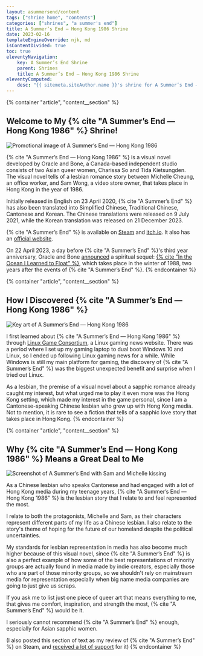 ```yaml
---
layout: asummersend/content
tags: ["shrine home", "contents"]
categories: ["shrines", "a summer's end"]
title: A Summer’s End — Hong Kong 1986 Shrine
date: 2023-02-16
templateEngineOverride: njk, md
isContentDivided: true
toc: true
eleventyNavigation:
    key: A Summer’s End Shrine
    parent: Shrines
    title: A Summer’s End — Hong Kong 1986 Shrine
eleventyComputed:
    desc: "{{ sitemeta.siteAuthor.name }}'s shrine for A Summer’s End — Hong Kong 1986."
---
```


{% container "article", "content__section" %}
## Welcome to My {% cite "A Summer’s End — Hong Kong 1986" %} Shrine!

![Promotional image of A Summer’s End — Hong Kong 1986](/assets/shrines/asummersend/images/ASE_Key_art_intro.avif)

{% cite "A Summer’s End — Hong Kong 1986" %} is a visual novel developed by Oracle and Bone, a Canada-based independent studio consists of two Asian queer women, Charissa So and Tida Kietsungden. The visual novel tells of a lesbian romance story between Michelle Cheung, an office worker, and Sam Wong, a video store owner, that takes place in Hong Kong in the year of 1986.

Initially released in English on 23 April 2020, {% cite "A Summer’s End" %} has also been translated into Simplified Chinese, Traditional Chinese, Cantonese and Korean. The Chinese translations were released on 9 July 2021, while the Korean translation was released on 21 December 2023.

{% cite "A Summer’s End" %} is available on [Steam](https://store.steampowered.com/app/1111370/A_Summers_End__Hong_Kong_1986/) and [itch.io](https://oracleandbone.itch.io/a-summers-end). It also has an [official website](https://www.asummersend.com/).

On 22 April 2023, a day before {% cite "A Summer’s End" %}'s third year anniversary, Oracle and Bone [announced](https://www.asummersend.com/blog-intheocean/a-message-from-oracle-and-bone) a spiritual sequel: [{% cite "In the Ocean I Learned to Float" %}](https://www.asummersend.com/about-intheocean), which takes place in the winter of 1988, two years after the events of {% cite "A Summer’s End" %}.
{% endcontainer %}

{% container "article", "content__section" %}
## How I Discovered {% cite "A Summer’s End — Hong Kong 1986" %}

![Key art of A Summer’s End — Hong Kong 1986](/assets/shrines/asummersend/images/ASE_Key_art_main.avif)

I first learned about {% cite "A Summer’s End — Hong Kong 1986" %} through [Linux Game Consortium](https://linuxgameconsortium.com/a-summers-end-hong-kong-1986-just-announced/), a Linux gaming news website. There was a period where I set up my gaming laptop to dual boot Windows 10 and Linux, so I ended up following Linux gaming news for a while. While Windows is still my main platform for gaming, the discovery of {% cite "A Summer’s End" %} was the biggest unexpected benefit and surprise when I tried out Linux.

As a lesbian, the premise of a visual novel about a sapphic romance already caught my interest, but what urged me to play it even more was the Hong Kong setting, which made my interest in the game personal, since I am a Cantonese-speaking Chinese lesbian who grew up with Hong Kong media. Not to mention, it is rare to see a fiction that tells of a sapphic love story that takes place in Hong Kong.
{% endcontainer %}

{% container "article", "content__section" %}
## Why {% cite "A Summer’s End — Hong Kong 1986" %} Means a Great Deal to Me

![Screenshot of A Summer’s End with Sam and Michelle kissing](/assets/shrines/asummersend/screenshots/ASE-Screenshot-05.avif)

As a Chinese lesbian who speaks Cantonese and had engaged with a lot of Hong Kong media during my teenage years, {% cite "A Summer’s End — Hong Kong 1986" %} is the lesbian story that I relate to and feel represented the most.

I relate to both the protagonists, Michelle and Sam, as their characters represent different parts of my life as a Chinese lesbian. I also relate to the story's theme of hoping for the future of our homeland despite the political uncertainties.

My standards for lesbian representation in media has also become much higher because of this visual novel, since {% cite "A Summer’s End" %} is also a perfect example of how some of the best representations of minority groups are actually found in media made by indie creators, especially those who are part of those minority groups, so we shouldn't rely on mainstream media for representation especially when big name media companies are going to just give us scraps.

If you ask me to list just one piece of queer art that means everything to me, that gives me comfort, inspiration, and strength the most, {% cite "A Summer’s End" %} would be it.

I seriously cannot recommend {% cite "A Summer’s End" %} enough, especially for Asian sapphic women.

(I also posted this section of text as my review of {% cite "A Summer’s End" %} on Steam, and [received a lot of support](/blog/posts/2023-10-30-support-for-my-steam-review-of-a-summers-end) for it)
{% endcontainer %}
